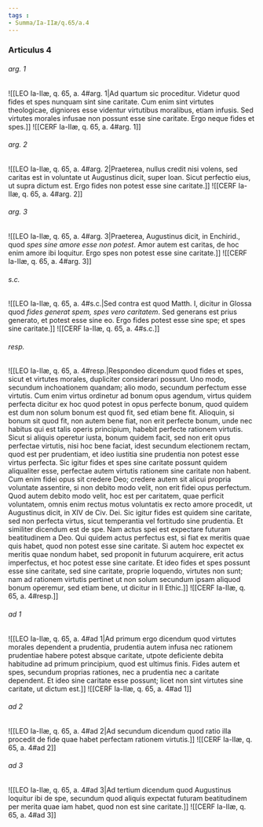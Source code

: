 ```yaml
---
tags : 
- Summa/Ia-IIæ/q.65/a.4
---
```


### Articulus 4

###### arg. 1
![[LEO Ia-IIæ, q. 65, a. 4#arg. 1|Ad quartum sic proceditur. Videtur quod fides et spes nunquam sint sine caritate. Cum enim sint virtutes theologicae, digniores esse videntur virtutibus moralibus, etiam infusis. Sed virtutes morales infusae non possunt esse sine caritate. Ergo neque fides et spes.]]
![[CERF Ia-IIæ, q. 65, a. 4#arg. 1]]

###### arg. 2
![[LEO Ia-IIæ, q. 65, a. 4#arg. 2|Praeterea, nullus credit nisi volens, sed caritas est in voluntate ut Augustinus dicit, super Ioan. Sicut perfectio eius, ut supra dictum est. Ergo fides non potest esse sine caritate.]]
![[CERF Ia-IIæ, q. 65, a. 4#arg. 2]]

###### arg. 3
![[LEO Ia-IIæ, q. 65, a. 4#arg. 3|Praeterea, Augustinus dicit, in Enchirid., quod *spes sine amore esse non potest*. Amor autem est caritas, de hoc enim amore ibi loquitur. Ergo spes non potest esse sine caritate.]]
![[CERF Ia-IIæ, q. 65, a. 4#arg. 3]]

###### s.c.
![[LEO Ia-IIæ, q. 65, a. 4#s.c.|Sed contra est quod Matth. I, dicitur in Glossa quod *fides generat spem, spes vero caritatem*. Sed generans est prius generato, et potest esse sine eo. Ergo fides potest esse sine spe; et spes sine caritate.]]
![[CERF Ia-IIæ, q. 65, a. 4#s.c.]]

###### resp.
![[LEO Ia-IIæ, q. 65, a. 4#resp.|Respondeo dicendum quod fides et spes, sicut et virtutes morales, dupliciter considerari possunt. Uno modo, secundum inchoationem quandam; alio modo, secundum perfectum esse virtutis. Cum enim virtus ordinetur ad bonum opus agendum, virtus quidem perfecta dicitur ex hoc quod potest in opus perfecte bonum, quod quidem est dum non solum bonum est quod fit, sed etiam bene fit. Alioquin, si bonum sit quod fit, non autem bene fiat, non erit perfecte bonum, unde nec habitus qui est talis operis principium, habebit perfecte rationem virtutis. Sicut si aliquis operetur iusta, bonum quidem facit, sed non erit opus perfectae virtutis, nisi hoc bene faciat, idest secundum electionem rectam, quod est per prudentiam, et ideo iustitia sine prudentia non potest esse virtus perfecta. Sic igitur fides et spes sine caritate possunt quidem aliqualiter esse, perfectae autem virtutis rationem sine caritate non habent. Cum enim fidei opus sit credere Deo; credere autem sit alicui propria voluntate assentire, si non debito modo velit, non erit fidei opus perfectum. Quod autem debito modo velit, hoc est per caritatem, quae perficit voluntatem, omnis enim rectus motus voluntatis ex recto amore procedit, ut Augustinus dicit, in XIV de Civ. Dei. Sic igitur fides est quidem sine caritate, sed non perfecta virtus, sicut temperantia vel fortitudo sine prudentia. Et similiter dicendum est de spe. Nam actus spei est expectare futuram beatitudinem a Deo. Qui quidem actus perfectus est, si fiat ex meritis quae quis habet, quod non potest esse sine caritate. Si autem hoc expectet ex meritis quae nondum habet, sed proponit in futurum acquirere, erit actus imperfectus, et hoc potest esse sine caritate. Et ideo fides et spes possunt esse sine caritate, sed sine caritate, proprie loquendo, virtutes non sunt; nam ad rationem virtutis pertinet ut non solum secundum ipsam aliquod bonum operemur, sed etiam bene, ut dicitur in II Ethic.]]
![[CERF Ia-IIæ, q. 65, a. 4#resp.]]

###### ad 1
![[LEO Ia-IIæ, q. 65, a. 4#ad 1|Ad primum ergo dicendum quod virtutes morales dependent a prudentia, prudentia autem infusa nec rationem prudentiae habere potest absque caritate, utpote deficiente debita habitudine ad primum principium, quod est ultimus finis. Fides autem et spes, secundum proprias rationes, nec a prudentia nec a caritate dependent. Et ideo sine caritate esse possunt; licet non sint virtutes sine caritate, ut dictum est.]]
![[CERF Ia-IIæ, q. 65, a. 4#ad 1]]

###### ad 2
![[LEO Ia-IIæ, q. 65, a. 4#ad 2|Ad secundum dicendum quod ratio illa procedit de fide quae habet perfectam rationem virtutis.]]
![[CERF Ia-IIæ, q. 65, a. 4#ad 2]]

###### ad 3
![[LEO Ia-IIæ, q. 65, a. 4#ad 3|Ad tertium dicendum quod Augustinus loquitur ibi de spe, secundum quod aliquis expectat futuram beatitudinem per merita quae iam habet, quod non est sine caritate.]]
![[CERF Ia-IIæ, q. 65, a. 4#ad 3]]

